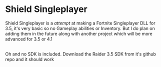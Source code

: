 # Shield Singleplayer
Shield Singleplayer is a _attempt_ at making a Fortnite Singleplayer DLL for 3.5, it's very basic so no Gameplay abilities or Inventory. But I do plan on adding them in the future along with another project which will be more advanced for 3.5 or 4.1<br><br>

Oh and no SDK is included. Download the Raider 3.5 SDK from it's github repo and it should work

